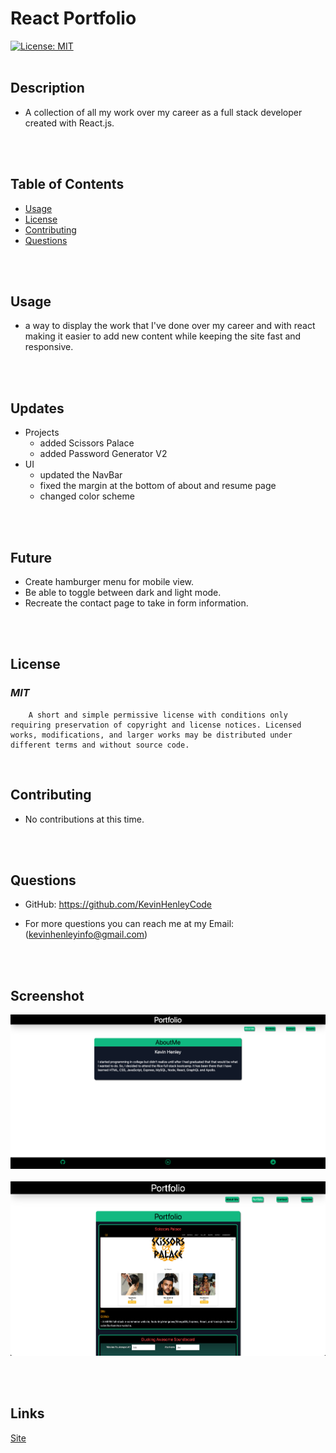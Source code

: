 # React Portfolio
[![License: MIT](https://img.shields.io/badge/License-MIT-yellow.svg)](https://opensource.org/licenses/MIT)
<br>
<br>

## **Description**
* A collection of all my work over my career as a full stack developer created with React.js.
<br>
<br>

## **Table of Contents**
- [Usage](#Usage) <br>
- [License](#License) <br>
- [Contributing](#Contributing) <br>
- [Questions](#Questions) <br>
<br>
<br>

## **Usage**
* a way to display the work that I've done over my career and with react making it easier to add new content while keeping the site fast and responsive.
<br>
<br>

## **Updates**
* Projects
  * added Scissors Palace
  * added Password Generator V2
* UI
  * updated the NavBar
  * fixed the margin at the bottom of about and resume page
  * changed color scheme
<br>
<br>

## **Future**
  * Create hamburger menu for mobile view.
  * Be able to toggle between dark and light mode.
  * Recreate the contact page to take in form information.
<br>
<br>

## **License**
### *MIT* <br>
        A short and simple permissive license with conditions only requiring preservation of copyright and license notices. Licensed works, modifications, and larger works may be distributed under different terms and without source code.
<br>

## **Contributing**
* No contributions at this time.
<br>
<br>

## **Questions**
* GitHub: https://github.com/KevinHenleyCode

* For more questions you can reach me at my Email:(kevinhenleyinfo@gmail.com)

<br>
<br>

## **Screenshot**

![Screenshot](./portfolio/src/images/Screenshot.png)
</br>
</br>
![Screenshot 2](./portfolio/src/images/Screenshot_2.png)

<br>
<br>

## **Links**
[Site](https://kevinhenleycode.github.io/React_Portfolio/)
